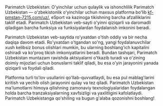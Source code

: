 Parimatch Uzbekistan: O'yinchilar uchun qulaylik va ishonchlilik
Parimatch Uzbekistan — oʻzbekistonlik oʻyinchilar uchun maxsus platforma boʻlib [kf-pmstan-7215.com/uz/](https://kf-pmstan-7215.com/uz/), eSport va kazinoga tikishning barcha afzalliklarini taklif etadi. Parimatch Uzbekistan veb-sayti o'yinni qiziqarli va daromadli qiladigan barcha funksiya va funksiyalardan foydalanish imkonini beradi.

Parimatch Uzbekistan veb-saytida ro'yxatdan o'tish oddiy va bir necha daqiqa davom etadi. Ro'yxatdan o'tgandan so'ng, yangi foydalanuvchilar xush kelibsiz bonus olishlari mumkin, bu ularning boshlang'ich kapitalini oshiradi va ko'proq tikish imkoniyatlarini beradi. Bundan tashqari, Parimatch Uzbekistan muntazam ravishda aktsiyalarni o'tkazib turadi va o'zining doimiy mijozlari uchun bonuslarni taklif qiladi, bu esa o'yin jarayonini yanada qiziqarli va foydali qiladi.

Platforma turli to'lov usullarini qo'llab-quvvatlaydi, bu esa pul mablag'larini kiritish va yechib olish jarayonini qulay va tez qiladi. Parimatch Uzbekistan ma'lumotlarni himoya qilishning zamonaviy texnologiyalaridan foydalangan holda barcha tranzaksiyalarning xavfsizligi va yaxlitligini kafolatlaydi. Parimatch Uzbekistanga qo'shiling va bugun g'alaba qozonishni boshlang!
